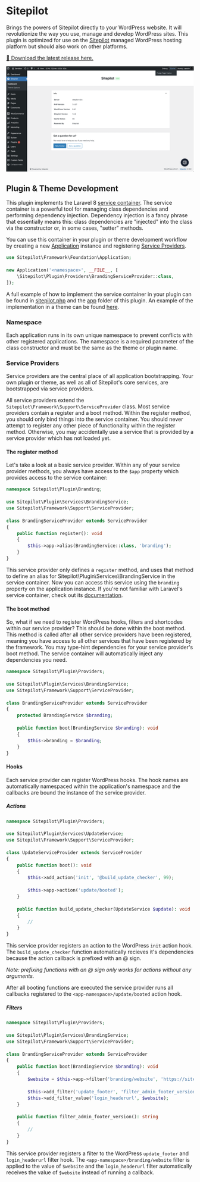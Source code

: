 # Sitepilot

Brings the powers of Sitepilot directly to your WordPress website. It will revolutionize the way you use, manage and develop WordPress sites. This plugin is optimized for use on the [Sitepilot](https://sitepilot.io) managed WordPress hosting platform but should also work on other platforms.

[🚀 Download the latest release here.](https://github.com/sitepilot/sitepilot-plugin/releases)

![Screenshot](./screenshot.png)

## Plugin & Theme Development

This plugin implements the Laravel 8 [service container](https://laravel.com/docs/8.x/container). The service container is a powerful tool for managing class dependencies and performing dependency injection. Dependency injection is a fancy phrase that essentially means this: class dependencies are "injected" into the class via the constructor or, in some cases, "setter" methods.

You can use this container in your plugin or theme development workflow by creating a new [Application](./framework/Foundation/Application.php) instance and registering [Service Providers](https://laravel.com/docs/8.x/providers).

```php
use Sitepilot\Framework\Foundation\Application;

new Application('<namespace>', __FILE__, [
    \Sitepilot\Plugin\Providers\BrandingServiceProvider::class,
]);
```

A full example of how to implement the service container in your plugin  can be found in [sitepilot.php](./sitepilot.php) and the [app](./app) folder of this plugin. An example of the implementation in a theme can be found [here](https://github.com/sitepilot/theme).

### Namespace

Each application runs in its own unique namespace to prevent conflicts with other registered applications. The namespace is a required parameter of the class constructor and must be the same as the theme or plugin name.

### Service Providers

Service providers are the central place of all application bootstrapping. Your own plugin or theme, as well as all of Sitepilot's core services, are bootstrapped via service providers.

All service providers extend the `Sitepilot\Framework\Support\ServiceProvider` class. Most service providers contain a register and a boot method. Within the register method, you should only bind things into the service container. You should never attempt to register any other piece of functionality within the register method. Otherwise, you may accidentally use a service that is provided by a service provider which has not loaded yet.

#### The register method

Let's take a look at a basic service provider. Within any of your service provider methods, you always have access to the `$app` property which provides access to the service container:

```php 
namespace Sitepilot\Plugin\Branding;

use Sitepilot\Plugin\Services\BrandingService;
use Sitepilot\Framework\Support\ServiceProvider;

class BrandingServiceProvider extends ServiceProvider
{
    public function register(): void
    {
        $this->app->alias(BrandingService::class, 'branding');
    }
}
```

This service provider only defines a `register` method, and uses that method to define an alias for Sitepilot\Plugin\Services\BrandingService in the service container. Now you can access this service using the `branding` property on the application instance. If you're not familiar with Laravel's service container, check out its [documentation](https://laravel.com/docs/8.x/providers).

#### The boot method

So, what if we need to register WordPress hooks, filters and shortcodes within our service provider? This should be done within the boot method. This method is called after all other service providers have been registered, meaning you have access to all other services that have been registered by the framework. You may type-hint dependencies for your service provider's boot method. The service container will automatically inject any dependencies you need.

```php
namespace Sitepilot\Plugin\Providers;

use Sitepilot\Plugin\Services\BrandingService;
use Sitepilot\Framework\Support\ServiceProvider;

class BrandingServiceProvider extends ServiceProvider
{
    protected BrandingService $branding;

    public function boot(BrandingService $branding): void
    {
        $this->branding = $branding;
    }
}
```

#### Hooks

Each service provider can register WordPress hooks. The hook names are automatically namespaced within the application's namespace and the callbacks are bound the instance of the service provider.

##### Actions

```php
namespace Sitepilot\Plugin\Providers;

use Sitepilot\Plugin\Services\UpdateService;
use Sitepilot\Framework\Support\ServiceProvider;

class UpdateServiceProvider extends ServiceProvider
{
    public function boot(): void
    {
        $this->add_action('init', '@build_update_checker', 99);

        $this->app->action('update/booted');
    }

    public function build_update_checker(UpdateService $update): void
    {
        //
    }
}
```

This service provider registers an action to the WordPress `init` action hook. The `build_update_checker` function automatically recieves it's dependencies because the action callback is prefixed with an @ sign.

_Note: prefixing functions with an @ sign only works for actions without any arguments._

After all booting functions are executed the service provider runs all callbacks registered to the `<app-namespace>/update/booted` action hook.

##### Filters

```php
namespace Sitepilot\Plugin\Providers;

use Sitepilot\Plugin\Services\BrandingService;
use Sitepilot\Framework\Support\ServiceProvider;

class BrandingServiceProvider extends ServiceProvider
{
    public function boot(BrandingService $branding): void
    {
        $website = $this->app->filter('branding/website', 'https://sitepilot.io');

        $this->add_filter('update_footer', 'filter_admin_footer_version', 11);
        $this->add_filter_value('login_headerurl', $website);
    }

    public function filter_admin_footer_version(): string 
    {
        //
    }
}
```

This service provider registers a filter to the WordPress `update_footer` and `login_headerurl` filter hook. The `<app-namespace>/branding/website` filter is applied to the value of `$website` and the `login_headerurl` filter automatically receives the value of `$website` instead of running a callback. 
